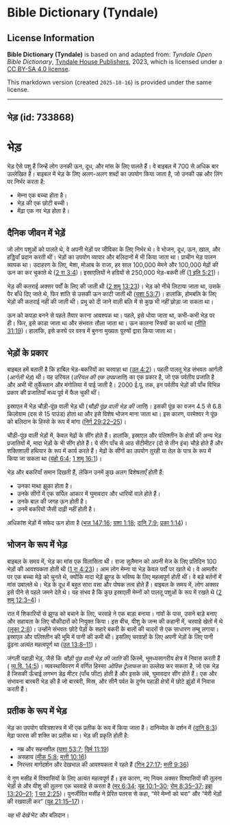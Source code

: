 # Bible Dictionary (Tyndale)

## License Information

**Bible Dictionary (Tyndale)** is based on and adapted from: _Tyndale Open Bible Dictionary_, [Tyndale House Publishers](https://tyndaleopenresources.com/), 2023, which is licensed under a [CC BY-SA 4.0 license](https://creativecommons.org/licenses/by-sa/4.0/legalcode.en).

This markdown version (created `2025-10-16`) is provided under the same license.



--------------------------------

## भेड़ (id: 733868)

भेड़
====

भेड़ ऐसे पशु हैं जिन्हें लोग उनकी ऊन, दूध, और मांस के लिए पालते हैं। वे बाइबल में 700 से अधिक बार उल्लेखित हैं। बाइबल में भेड़ के लिए अलग\-अलग शब्दों का उपयोग किया जाता है, जो उनकी उम्र और लिंग पर निर्भर करता है:

* मेम्ना एक बच्चा होता है।
* भेड़ की एक छोटी बच्ची।
* मेंढ़ा एक नर भेड़ होता है।

दैनिक जीवन में भेड़ें
---------------------

जो लोग पशुओं को पालते थे, वे अपनी भेड़ों पर जीविका के लिए निर्भर थे। वे भोजन, दूध, ऊन, खाल, और हड्डियाँ प्रदान करती थीं। भेड़ों का उपयोग व्यापार और बलिदानों में भी किया जाता था। प्राचीन भेड़ पालन व्यापक था। उदाहरण के लिए, मेशा, मोआब के राजा, हर साल 100,000 मेमने और 100,000 मेढ़ों की ऊन का कर चुकाते थे ([2 रा 3:4](https://ref.ly/2Kgs3:4))। इस्राएलियों ने हग्रियों से 250,000 भेड़\-बकरी लीं ([1 इति 5:21](https://ref.ly/1Chr5:21))।

भेड़ की कतराई अक्सर पर्वों के लिए की जाती थी ([2 शमू 13:23](https://ref.ly/2Sam13:23))। भेड़ को नीचे लिटाया जाता था, उसके पैर बाँधे दिए जाते थे, फिर शांति से उसकी ऊन काटी जाती थी ([यशा 53:7](https://ref.ly/Isa53:7))। हालांकि, होमबलि के लिए भेड़ों की कतराई नहीं की जाती थी। प्रभु को दी जाने वाली बलि में से कुछ भी नहीं छोड़ा जा सकता था।

ऊन को कपड़ा बनने से पहले तैयार करना आवश्यक था। पहले, इसे धोया जाता था, कभी\-कभी भेड़ पर ही। फिर, इसे काडा जाता था और संभवतः तौला जाता था। ऊन कातना स्त्रियों का कार्य था ([नीति 31:19](https://ref.ly/Prov31:19))। हालांकि, इसे करघे पर वस्त्र में बुनना मुख्यतः पुरुषों द्वारा किया जाता था।

भेड़ों के प्रकार
----------------

बाइबल हमें बताती है कि हाबिल भेड़\-बकरियों का चरवाहा था ([उत 4:2](https://ref.ly/Gen4:2))। पहली पालतू भेड़ संभवतः आर्गली (*आर्गली भेड़*) थी। यह उरियल (*उरियल की एक उपप्रजाति*) का एक प्रकार है, जो एक पर्वतीय प्रजाति है और अभी भी तुर्केस्तान और मंगोलिया में पाई जाती है। 2000 ई.पू. तक, इन पर्वतीय भेड़ों की पाँच विभिन्न प्रकार की प्रजातियाँ मध्य पूर्व में फैल चुकी थीं।

इस्राएल में भेड़ चौड़ी\-पूंछ वाली भेड़ थी (*चौड़ी पूंछ वाली भेड़ की जाति*)। इसकी पूंछ का वजन 4\.5 से 6\.8 किलोग्राम (दस से 15 पाउंड) होता था और इसे विशेष भोजन माना जाता था। इस कारण, परमेश्वर ने पूंछ को बलिदान के हिस्से के रूप में मांगा ([निर्ग 29:22–25](https://ref.ly/Exod29:22-Exod29:25))।

चौड़ी\-पूंछ वाली भेड़ों में, केवल मेढ़ों के सींग होते हैं। हालांकि, इस्राएल और पलिश्तीन के क्षेत्रों की अन्य भेड़ प्रजातियों में, मादा भेड़ों के भी सींग होते हैं। ये सींग पाँच से आठ सेंटीमीटर (दो से तीन इंच) चौड़े होते हैं और शक्तिशाली हथियार के रूप में कार्य करते हैं। मेढ़ों के सींगों का उपयोग तुरही या तेल के पात्र के रूप में किया जा सकता था ([यहो 6:4](https://ref.ly/Josh6:4); [1 शमू 16:1](https://ref.ly/1Sam16:1))।

भेड़ और बकरियाँ समान दिखती हैं, लेकिन उनमें कुछ अलग विशेषताएँ होती हैं:

* उनका माथा झुका होता है।
* उनके सींगों में एक सर्पिल आकार में घुमावदार और धारियों वाले होते हैं।
* उनके बाल की जगह ऊन होती है।
* उनमें बकरियों जैसी दाढ़ी नहीं होती है।

अधिकांश भेड़ों में सफेद ऊन होता है ([भज 147:16](https://ref.ly/Ps147:16); [यशा 1:18](https://ref.ly/Isa1:18); [दानि 7:9](https://ref.ly/Dan7:9); [प्रका 1:14](https://ref.ly/Rev1:14))।

भोजन के रूप में भेड़
--------------------

बाइबल के समय में, भेड़ का मांस एक विलासिता थी। राजा सुलैमान को अपनी मेज के लिए प्रतिदिन 100 भेड़ों की आवश्यकता होती थी ([1 रा 4:23](https://ref.ly/1Kgs4:23))। आम लोग मेम्ना या भेड़ केवल पर्वों पर खाते थे। वे आमतौर पर एक बच्चा मेढ़े को चुनते थे, क्योंकि मादा भेड़ें झुण्ड के भविष्य के लिए महत्वपूर्ण होती थीं। वे बड़े बर्तनों में मांस उबालते थे। भेड़ के दूध में बहुत सारा वसा और पोषक तत्व होते हैं। बाइबल के समय में, लोग अक्सर इसे पीने से पहले जमने देते थे। यह संभव है कि कुछ इस्राएली मेम्नों को पालतू पशुओं के रूप में रखते थे ([2 शमू 12:3–4](https://ref.ly/2Sam12:3-2Sam12:4))।

रात में शिकारियों से झुण्ड को बचाने के लिए, चरवाहे ने एक बाड़ा बनाया। गांवों के पास, उसने बाड़े बनाए और सहायता के लिए चौकीदारों को नियुक्त किया। इस बीच, यीशु के जन्म की कहानी में, चरवाहे खेतों में थे ([लूका 2:8](https://ref.ly/Luke2:8))। उन्होंने संभवतः छोटे पेड़ों के सहारे बकरी के बालों की चादरों से एक साधारण तम्बू लगाया। इस्राएल और पलिश्तीन की भूमि में पानी की कमी थी। इसलिए चरवाहों के लिए अपनी भेड़ों के लिए पानी ढूंढना अत्यंत महत्वपूर्ण था ([उत 13:8–11](https://ref.ly/Gen13:8-Gen13:11))।

जंगली पहाड़ी भेड़, जैसे कि *चौड़ी पूंछ वाली भेड़ की जाति* की किस्में, भूमध्यसागरीय क्षेत्र में निवास करती हैं ( [व्य.वि. 14:5](https://ref.ly/Deut14:5))। व्यवस्थाविवरण में वर्णित हिस्सा *ओविस ट्रेलाफस* का उल्लेख कर सकता है, जो एक भेड़ है जिसकी ऊँचाई लगभग डेढ़ मीटर (पाँच फीट) होती है और इसके लंबे, घुमावदार सींग होते हैं। एक और संभावना बारबरी भेड़ की है जो बारबरी, मिस्र, और सीनै पर्वत के दुर्गम पहाड़ी क्षेत्रों में छोटे झुंडों में निवास करती हैं।

प्रतीक के रूप में भेड़
----------------------

भेड़ का उपयोग पवित्रशास्त्र में भी एक प्रतीक के रूप में किया जाता है। दानिय्येल के दर्शन में ([दानि 8:3](https://ref.ly/Dan8:3)) मेढ़ा फारस की शक्ति का प्रतीक था। भेड़ की प्रकृति होती है:

* नम्र और सहनशील ([यशा 53:7](https://ref.ly/Isa53:7); [यिर्म 11:19](https://ref.ly/Jer11:19))
* असहाय ([मीक 5:8](https://ref.ly/Mic5:8); [मत्ती 10:16](https://ref.ly/Matt10:16))
* निरन्तर मार्गदर्शन और देखभाल की आवश्यकता में रहते हैं ([गिन 27:17](https://ref.ly/Num27:17); [मत्ती 9:36](https://ref.ly/Matt9:36))

ये गुण मसीह में विश्वासियों के लिए अत्यंत महत्वपूर्ण हैं। इस कारण, नए नियम अक्सर विश्वासियों की तुलना भेड़ों से और यीशु की तुलना एक चरवाहे से करता है ([मर 6:34](https://ref.ly/Mark6:34); [यूह 10:1–30](https://ref.ly/John10:1-John10:30); [रोम 8:35–37](https://ref.ly/Rom8:35-Rom8:37); [इब्रा 13:20–21](https://ref.ly/Heb13:20-Heb13:21); [1 पत 2:25](https://ref.ly/1Pet2:25))। पुनर्जीवित मसीह ने प्रेरित पतरस से कहा, “मेरे मेम्नों को चरा” और “मेरी भेड़ों की रखवाली कर” ([यूह 21:15–17](https://ref.ly/John21:15-John21:17))।

*यह भी देखें*  भेंट और बलिदान।



